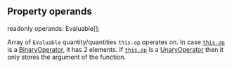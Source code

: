 ## Property operands

<declaration>

<flag class="readonly">readonly</flag> operands: Evaluable[];

</declaration>

Array of `Evaluable` quantity/quantities `this.op` operates on.
In case [`this.op`](reference/v/0.2.1/quantities/Scalar.Expression/op) is a
[BinaryOperator](reference/v/0.2.1/core/operators/BinaryOperator), it has 2
elements. If [`this.op`](reference/v/0.2.1/quantities/Scalar.Expression/op) is
a [UnaryOperator](reference/v/0.2.1/core/operators/UnaryOperator) then it only
stores the argument of the function.